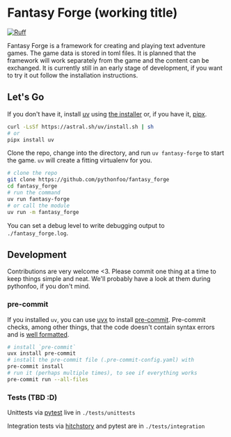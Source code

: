 # Fantasy Forge (working title)

[![Ruff](https://img.shields.io/endpoint?url=https://raw.githubusercontent.com/astral-sh/ruff/main/assets/badge/v2.json)](https://github.com/astral-sh/ruff)

Fantasy Forge is a framework for creating and playing text adventure games. The game data is stored in toml files. It is planned that the framework will work separately from the game and the content can be exchanged. It is currently still in an early stage of development, if you want to try it out follow the installation instructions.

## Let's Go

If you don't have it, install [uv](https://astral.sh/blog/uv) using [the installer](https://docs.astral.sh/uv/getting-started/installation/) or, if you have it, [pipx](https://github.com/pypa/pipx).

```bash
curl -LsSf https://astral.sh/uv/install.sh | sh
# or
pipx install uv
```

Clone the repo, change into the directory, and run `uv fantasy-forge` to start the game. `uv` will create a fitting virtualenv for you.

```bash
# clone the repo
git clone https://github.com/pythonfoo/fantasy_forge
cd fantasy_forge
# run the command
uv run fantasy-forge
# or call the module
uv run -m fantasy_forge
```

You can set a debug level to write debugging output to `./fantasy_forge.log`.

## Development

Contributions are very welcome <3. Please commit one thing at a time to keep things simple and neat. We'll probably have a look at them during pythonfoo, if you don't mind.

### pre-commit

If you installed `uv`, you can use [uvx](https://docs.astral.sh/uv/guides/tools/#running-tools) to install [pre-commit](https://pre-commit.com/).
Pre-commit checks, among other things, that the code doesn't contain syntax errors and is [well formatted](https://github.com/astral-sh/ruff-pre-commit).

```bash
# install `pre-commit`
uvx install pre-commit
# install the pre-commit file (.pre-commit-config.yaml) with
pre-commit install
# run it (perhaps multiple times), to see if everything works
pre-commit run --all-files
```

### Tests (TBD :D)

Unittests via [pytest](https://docs.pytest.org/) live in `./tests/unittests`

Integration tests via [hitchstory](https://hitchdev.com/) and pytest are in `./tests/integration`
